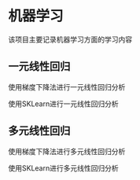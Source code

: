 # 机器学习

该项目主要记录机器学习方面的学习内容

## 一元线性回归

使用梯度下降法进行一元线性回归分析

使用SKLearn进行一元线性回归分析

## 多元线性回归

使用梯度下降法进行多元线性回归分析

使用SKLearn进行多元线性回归分析
